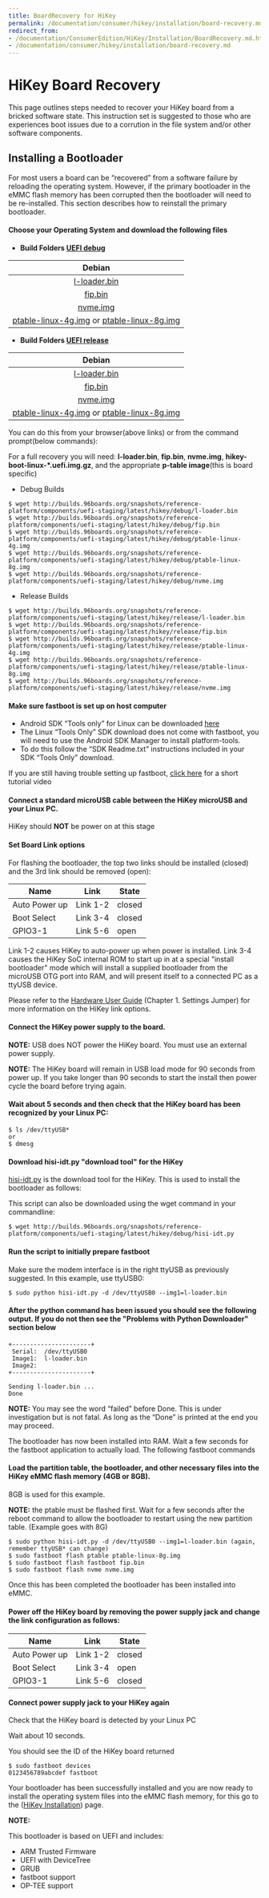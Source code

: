 ```yaml
---
title: BoardRecovery for HiKey
permalink: /documentation/consumer/hikey/installation/board-recovery.md.html
redirect_from:
- /documentation/ConsumerEdition/HiKey/Installation/BoardRecovery.md.html
- /documentation/consumer/hikey/installation/board-recovery.md
---
```

# HiKey Board Recovery

This page outlines steps needed to recover your HiKey board from a bricked software state. This instruction set is suggested to those who are experiences boot issues due to a corrution in the file system and/or other software components.

## Installing a Bootloader

For most users a board can be “recovered” from a software failure by reloading the operating system. However, if the primary bootloader in the eMMC flash memory has been corrupted then the bootloader will need to be re-installed. This section describes how to reinstall the primary bootloader.

#### Choose your Operating System and download the following files

- **Build Folders [UEFI debug](http://builds.96boards.org/snapshots/reference-platform/components/uefi-staging/latest/hikey/debug/)**

|  Debian                      |
|:----------------------------:|
| [l-loader.bin](http://builds.96boards.org/snapshots/reference-platform/components/uefi-staging/latest/hikey/debug/l-loader.bin)  |  
|  [fip.bin](http://builds.96boards.org/snapshots/reference-platform/components/uefi-staging/latest/hikey/debug/fip.bin)           |  
| [nvme.img](http://builds.96boards.org/snapshots/reference-platform/components/uefi-staging/latest/hikey/debug/nvme.img)          |
| [ptable-linux-4g.img](http://builds.96boards.org/snapshots/reference-platform/components/uefi-staging/latest/hikey/debug/ptable-linux-4g.img) or [ptable-linux-8g.img](http://builds.96boards.org/snapshots/reference-platform/components/uefi-staging/latest/hikey/debug/ptable-linux-8g.img)     |

- **Build Folders [UEFI release](http://builds.96boards.org/snapshots/reference-platform/components/uefi-staging/latest/hikey/release/)**


|  Debian                      |
|:----------------------------:|
| [l-loader.bin](http://builds.96boards.org/snapshots/reference-platform/components/uefi-staging/latest/hikey/release/l-loader.bin)  |  
|  [fip.bin](http://builds.96boards.org/snapshots/reference-platform/components/uefi-staging/latest/hikey/release/fip.bin)           |  
| [nvme.img](http://builds.96boards.org/snapshots/reference-platform/components/uefi-staging/latest/hikey/release/nvme.img)          |
| [ptable-linux-4g.img](http://builds.96boards.org/snapshots/reference-platform/components/uefi-staging/latest/hikey/release/ptable-linux-4g.img) or [ptable-linux-8g.img](http://builds.96boards.org/snapshots/reference-platform/components/uefi-staging/latest/hikey/release/ptable-linux-8g.img)     |

You can do this from your browser(above links) or from the command prompt(below commands):

For a full recovery you will need: **l-loader.bin**, **fip.bin**, **nvme.img**, **hikey-boot-linux-*.uefi.img.gz**, and the appropriate **p-table image**(this is board specific)

- Debug Builds
```shell
$ wget http://builds.96boards.org/snapshots/reference-platform/components/uefi-staging/latest/hikey/debug/l-loader.bin
$ wget http://builds.96boards.org/snapshots/reference-platform/components/uefi-staging/latest/hikey/debug/fip.bin
$ wget http://builds.96boards.org/snapshots/reference-platform/components/uefi-staging/latest/hikey/debug/ptable-linux-4g.img
$ wget http://builds.96boards.org/snapshots/reference-platform/components/uefi-staging/latest/hikey/debug/ptable-linux-8g.img
$ wget http://builds.96boards.org/snapshots/reference-platform/components/uefi-staging/latest/hikey/debug/nvme.img
```
- Release Builds
```shell
$ wget http://builds.96boards.org/snapshots/reference-platform/components/uefi-staging/latest/hikey/release/l-loader.bin
$ wget http://builds.96boards.org/snapshots/reference-platform/components/uefi-staging/latest/hikey/release/fip.bin
$ wget http://builds.96boards.org/snapshots/reference-platform/components/uefi-staging/latest/hikey/release/ptable-linux-4g.img
$ wget http://builds.96boards.org/snapshots/reference-platform/components/uefi-staging/latest/hikey/release/ptable-linux-8g.img
$ wget http://builds.96boards.org/snapshots/reference-platform/components/uefi-staging/latest/hikey/release/nvme.img
```

#### Make sure fastboot is set up on host computer

- Android SDK “Tools only” for Linux can be downloaded <a href="http://developer.android.com/sdk" target="_blank">here</a>
- The Linux “Tools Only” SDK download does not come with fastboot, you will need to use the Android SDK Manager to install platform-tools.
- To do this follow the “SDK Readme.txt” instructions included in your SDK “Tools Only” download.

If you are still having trouble setting up fastboot, <a href="https://youtu.be/W_zlydVBftA" target="_blank">click here</a> for a short tutorial video

#### Connect a standard microUSB cable between the HiKey microUSB and your Linux PC.

HiKey should **NOT** be power on at this stage

#### Set Board Link options

For flashing the bootloader, the top two links should be installed (closed) and the 3rd link should be removed (open):

Name | Link | State
---- | ---- | -----
Auto Power up | Link 1-2 | closed
Boot Select | Link 3-4 | closed
GPIO3-1 | Link 5-6 | open

Link 1-2 causes HiKey to auto-power up when power is installed. Link 3-4 causes the HiKey SoC internal ROM to start up in at a special "install bootloader" mode which will install a supplied bootloader from the microUSB OTG port into RAM, and will present itself to a connected PC as a ttyUSB device.

Please refer to the [Hardware User Guide](https://github.com/96boards/documentation/blob/master/consumer/hikey/hardware-docs/HiKey_User_Guide_CircuitCo.pdf) (Chapter 1. Settings Jumper) for more information on the HiKey link options.

#### Connect the HiKey power supply to the board.

**NOTE:** USB does NOT power the HiKey board. You must use an external power supply.

**NOTE:** The HiKey board will remain in USB load mode for 90 seconds from power up. If you take longer than 90 seconds to start the install then power cycle the board before trying again.

#### Wait about 5 seconds and then check that the HiKey board has been recognized by your Linux PC:

```
$ ls /dev/ttyUSB*
or
$ dmesg
```

#### Download hisi-idt.py "download tool" for the HiKey

[hisi-idt.py](http://builds.96boards.org/snapshots/reference-platform/components/uefi-staging/latest/hikey/debug/hisi-idt.py) is the download tool for the HiKey. This is used to install the bootloader as follows:

This script can also be downloaded using the wget command in your commandline:

```
$ wget http://builds.96boards.org/snapshots/reference-platform/components/uefi-staging/latest/hikey/debug/hisi-idt.py
```

#### Run the script to initially prepare fastboot

Make sure the modem interface is in the right ttyUSB as previously suggested. In this example, use ttyUSB0:

```
$ sudo python hisi-idt.py -d /dev/ttyUSB0 --img1=l-loader.bin
```

#### After the python command has been issued you should see the following output. If you do not then see the "Problems with Python Downloader" section below

```
+----------------------+
 Serial:  /dev/ttyUSB0
 Image1:  l-loader.bin
 Image2:  
+----------------------+

Sending l-loader.bin ...
Done
```
**NOTE:** You may see the word “failed” before Done. This is under investigation but is not fatal. As long as the “Done” is printed at the end you may proceed.

The bootloader has now been installed into RAM. Wait a few seconds for the fastboot application to actually load. The following fastboot commands

#### Load the partition table, the bootloader, and other necessary files into the HiKey eMMC flash memory (4GB or 8GB).

8GB is used for this example.

**NOTE:** the ptable must be flashed first. Wait for a few seconds after the reboot command to allow the bootloader to restart using the new partition table. (Example goes with 8G)

```
$ sudo python hisi-idt.py -d /dev/ttyUSB0 --img1=l-loader.bin (again, remember ttyUSB* can change)
$ sudo fastboot flash ptable ptable-linux-8g.img
$ sudo fastboot flash fastboot fip.bin
$ sudo fastboot flash nvme nvme.img
```

Once this has been completed the bootloader has been installed into eMMC.

#### Power off the HiKey board by removing the power supply jack and change the link configuration as follows:

Name | Link | State
---- | ---- | -----
Auto Power up | Link 1-2 | closed
Boot Select | Link 3-4 | open
GPIO3-1 | Link 5-6 | closed

#### Connect power supply jack to your HiKey again

Check that the HiKey board is detected by your Linux PC

Wait about 10 seconds.

You should see the ID of the HiKey board returned

```
$ sudo fastboot devices
0123456789abcdef fastboot
```

Your bootloader has been successfully installed and you are now ready to install the operating system files into the eMMC flash memory, for this go to the ([HiKey Installation](README.md)) page.

**NOTE:**

This bootloader is based on UEFI and includes:
- ARM Trusted Firmware
- UEFI with DeviceTree
- GRUB
- fastboot support
- OP-TEE support
